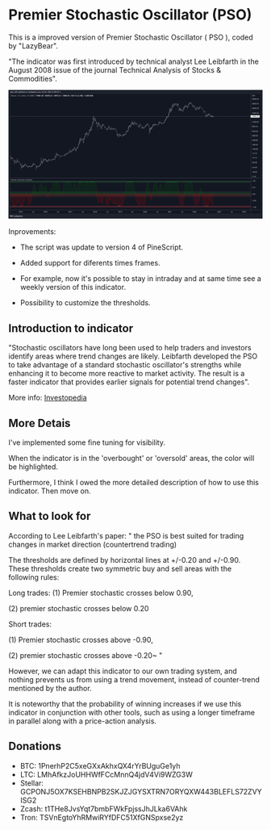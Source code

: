 # Premier Stochastic Oscillator (PSO)

This is a improved version of Premier Stochastic Oscillator ( PSO ), coded by "LazyBear".

"The indicator was first introduced by technical analyst Lee Leibfarth in the August 2008 issue of the journal Technical Analysis of Stocks & Commodities".

![alt](./images/01.png)

Inprovements:

- The script was update to version 4 of PineScript.

- Added support for diferents times frames.

- For example, now it's possible to stay in intraday and at same time see a weekly version of this indicator.

- Possibility to customize the thresholds.

## Introduction to indicator

"Stochastic oscillators have long been used to help traders and investors identify areas where trend changes are likely.
Leibfarth developed the PSO to take advantage of a standard stochastic oscillator's strengths while enhancing it to become more reactive to market activity.
The result is a faster indicator that provides earlier signals for potential trend changes".

More info:
[Investopedia](https://www.investopedia.com/articles/trading/10/premier_stochastic_oscillator_explained.asp)

## More Detais
I've implemented some fine tuning for visibility.

When the indicator is in the 'overbought' or 'oversold' areas, the color will be highlighted.

Furthermore, I think I owed the more detailed description of how to use this indicator.
Then move on.

## What to look for

According to Lee Leibfarth's paper:
" the PSO is best suited for trading changes in market direction (countertrend trading)

The thresholds are defined by horizontal lines at +/-0.20 and +/-0.90.
These thresholds create two symmetric buy and sell areas with the following rules:

Long trades:
(1) Premier stochastic crosses below 0.90,

(2) premier stochastic crosses below 0.20

Short trades:

(1) Premier stochastic crosses above -0.90,

(2) premier stochastic crosses above -0.20~
"

However, we can adapt this indicator to our own trading system, and nothing prevents us from using a trend movement, instead of counter-trend mentioned by the author.

It is noteworthy that the probability of winning increases if we use this indicator in conjunction with other tools, such as using a longer timeframe in parallel along with a price-action analysis.

## Donations

- BTC: 1PnerhP2C5xeGXxAkhxQX4rYrBUguGe1yh
- LTC: LMhAfkzJoUHHWfFCcMnnQ4jdV4Vi9WZG3W
- Stellar: GCPONJ5OX7KSEHBNPB2SKJZJGYSXTRN7ORYQXW443BLEFLS72ZVYISG2
- Zcash: t1THe8JvsYqt7bmbFWkFpjssJhJLka6VAhk
- Tron: TSVnEgtoYhRMwiRYfDFC51XfGNSpxse2yz
